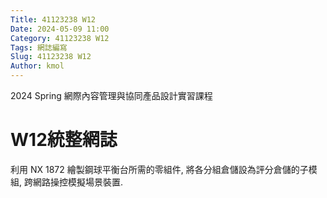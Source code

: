 ```yaml
---
Title: 41123238 W12
Date: 2024-05-09 11:00
Category: 41123238 W12
Tags: 網誌編寫
Slug: 41123238 W12
Author: kmol
---
```


2024 Spring 網際內容管理與協同產品設計實習課程

<!-- PELICAN_END_SUMMARY -->

# W12統整網誌

利用 NX 1872 繪製鋼球平衡台所需的零組件, 將各分組倉儲設為評分倉儲的子模組, 跨網路操控模擬場景裝置.
